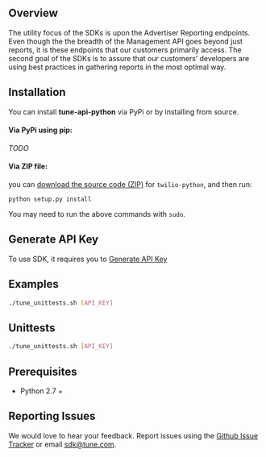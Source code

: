 ## Overview

The utility focus of the SDKs is upon the Advertiser Reporting endpoints. Even though the the breadth of the Management API goes beyond just reports, it is these endpoints that our customers primarily access. The second goal of the SDKs is to assure that our customers’ developers are using best practices in gathering reports in the most optimal way.

## Installation

You can install **tune-api-python** via PyPi or by installing from source.

#### Via PyPi using pip:

*TODO*

#### Via ZIP file:

you can [download the source code
(ZIP)](https://github.com/MobileAppTracking/tune-api-python/zipball/master "tune-api-python
source code") for `twilio-python`, and then run:

    python setup.py install

You may need to run the above commands with `sudo`.

## Generate API Key

To use SDK, it requires you to [Generate API Key](http://developers.mobileapptracking.com/generate-api-key/)

## Examples

```bash
./tune_unittests.sh [API_KEY]
```

## Unittests

```bash
./tune_unittests.sh [API_KEY]
```

## Prerequisites

* Python 2.7 +

## Reporting Issues

We would love to hear your feedback. Report issues using the [Github
Issue Tracker](https://github.com/MobileAppTracking/tune-api-python/issues) or email
[sdk@tune.com](mailto:sdk@tune.com).
